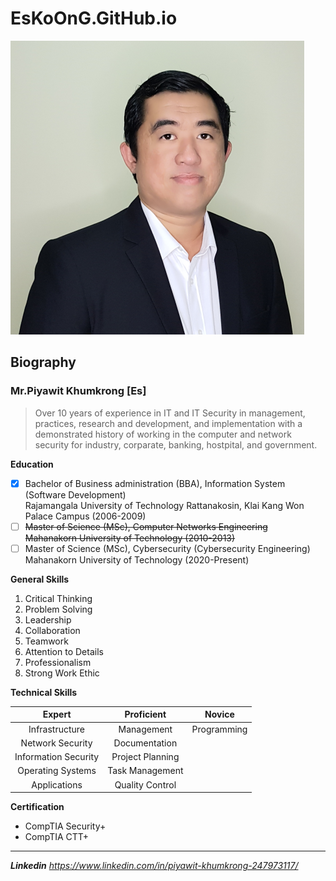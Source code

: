 # EsKoOnG.GitHub.io 

![ThisIsMe](/images/me.png)
## Biography

### Mr.Piyawit Khumkrong [Es]

> Over 10 years of experience in IT and IT Security in management, practices, research and development, and implementation with a demonstrated history of working in the computer and network security for industry, corparate, banking, hostpital, and government.

**Education**
- [x]  Bachelor of Business administration (BBA), Information System (Software Development)<br>Rajamangala University of Technology Rattanakosin, Klai Kang Won Palace Campus (2006-2009)
- [ ]  ~~Master of Science (MSc), Computer Networks Engineering <br>Mahanakorn University of Technology (2010-2013)~~
- [ ]  Master of Science (MSc), Cybersecurity (Cybersecurity Engineering)<br>Mahanakorn University of Technology (2020-Present)

**General Skills**
1. Critical Thinking
1. Problem Solving
1. Leadership
1. Collaboration
1. Teamwork
1. Attention to Details
1. Professionalism
1. Strong Work Ethic

**Technical Skills**

|Expert|Proficient|Novice|
| :--------------------: | :--------------------: | :--------------------: |
| Infrastructure | Management | Programming |
| Network Security | Documentation | |
| Information Security | Project Planning | |
| Operating Systems | Task Management | |
| Applications | Quality Control | |

**Certification**
+ CompTIA Security+
+ CompTIA CTT+

---

**_Linkedin_** _https://www.linkedin.com/in/piyawit-khumkrong-247973117/_
